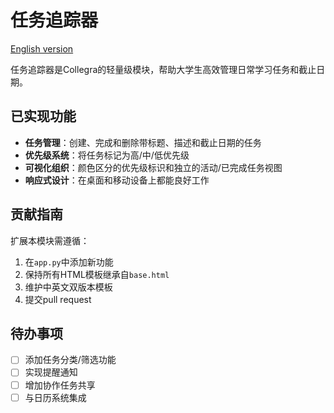 # 任务追踪器
[English version](README.md)

任务追踪器是Collegra的轻量级模块，帮助大学生高效管理日常学习任务和截止日期。

## 已实现功能
- **任务管理**：创建、完成和删除带标题、描述和截止日期的任务
- **优先级系统**：将任务标记为高/中/低优先级
- **可视化组织**：颜色区分的优先级标识和独立的活动/已完成任务视图
- **响应式设计**：在桌面和移动设备上都能良好工作

## 贡献指南
扩展本模块需遵循：
1. 在`app.py`中添加新功能
2. 保持所有HTML模板继承自`base.html`
3. 维护中英文双版本模板
4. 提交pull request

## 待办事项
- [ ] 添加任务分类/筛选功能
- [ ] 实现提醒通知
- [ ] 增加协作任务共享
- [ ] 与日历系统集成